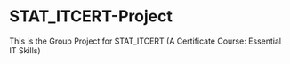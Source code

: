 # STAT_ITCERT-Project
This is the Group Project for STAT_ITCERT (A Certificate Course: Essential IT Skills)
